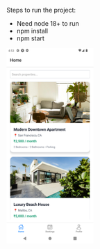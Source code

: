 Steps to run the project:
- Need node 18+ to run
- npm install
- npm start
<img src="screenshots/ListView.png" alt="App Screenshot" width="200" height="450" />
